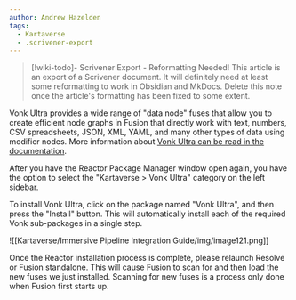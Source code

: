 ```yaml
---
author: Andrew Hazelden
tags:
  - Kartaverse
  - .scrivener-export
---
```




> [!wiki-todo]- Scrivener Export - Reformatting Needed!
> This article is an export of a Scrivener document. It will definitely need at least some reformatting to work in Obsidian and MkDocs. Delete this note once the article's formatting  has been fixed to some extent.

Vonk Ultra provides a wide range of "data node" fuses that allow you to create efficient node graphs in Fusion that directly work with text, numbers, CSV spreadsheets, JSON, XML, YAML, and many other types of data using modifier nodes. More information about [Vonk Ultra can be read in the documentation](https://docs.google.com/document/d/1U9WfdHlE1AZHdU6_ZQCB1I2nSa5I7TyHG2vKMi2I7v8/edit?usp=sharing).

After you have the Reactor Package Manager window open again, you have the option to select the "Kartaverse \> Vonk Ultra" category on the left sidebar.

To install Vonk Ultra, click on the package named "Vonk Ultra", and then press the "Install" button. This will automatically install each of the required Vonk sub-packages in a single step.

![[Kartaverse/Immersive Pipeline Integration Guide/img/image121.png]]

Once the Reactor installation process is complete, please relaunch Resolve or Fusion standalone. This will cause Fusion to scan for and then load the new fuses we just installed. Scanning for new fuses is a process only done when Fusion first starts up.